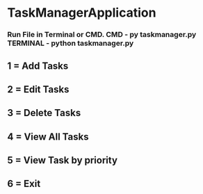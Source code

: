 # TaskManagerApplication

### Run File in Terminal or CMD. CMD - py taskmanager.py TERMINAL - python taskmanager.py

## 1 = Add Tasks

## 2 = Edit Tasks

## 3 = Delete Tasks

## 4 = View All Tasks

## 5 = View Task by priority

## 6 = Exit
